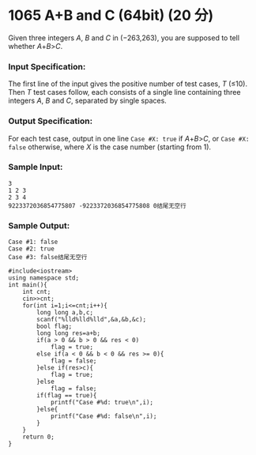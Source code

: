 # 1065 A+B and C (64bit) (20 分)

Given three integers *A*, *B* and *C* in (−263,263), you are supposed to tell whether *A*+*B*>*C*.

### Input Specification:

The first line of the input gives the positive number of test cases, *T* (≤10). Then *T* test cases follow, each consists of a single line containing three integers *A*, *B* and *C*, separated by single spaces.

### Output Specification:

For each test case, output in one line `Case #X: true` if *A*+*B*>*C*, or `Case #X: false` otherwise, where *X* is the case number (starting from 1).

### Sample Input:

```in
3
1 2 3
2 3 4
9223372036854775807 -9223372036854775808 0结尾无空行
```

### Sample Output:

```out
Case #1: false
Case #2: true
Case #3: false结尾无空行
```

```
#include<iostream>
using namespace std;
int main(){
    int cnt;
    cin>>cnt;
    for(int i=1;i<=cnt;i++){
        long long a,b,c;
        scanf("%lld%lld%lld",&a,&b,&c);
        bool flag;
        long long res=a+b;
        if(a > 0 && b > 0 && res < 0)
            flag = true;
        else if(a < 0 && b < 0 && res >= 0){
            flag = false;
        }else if(res>c){
            flag = true;
        }else
            flag = false;
        if(flag == true){
            printf("Case #%d: true\n",i);
        }else{
            printf("Case #%d: false\n",i);
        }
    }
    return 0;
}
```

```